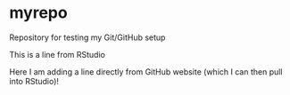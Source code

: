 # myrepo
Repository for testing my Git/GitHub setup

This is a line from RStudio


Here I am adding a line directly from GitHub website (which I can then pull into RStudio)!
